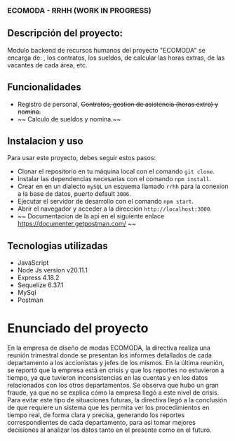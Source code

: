 ### ECOMODA - RRHH (WORK IN PROGRESS)

## Descripción del proyecto:

Modulo backend de recursos humanos del proyecto "ECOMODA" se encarga de: , los contratos, los sueldos, de calcular 
las horas extras, de las vacantes de cada área, etc.

## Funcionalidades

* Registro de personal, ~~Contratos, gestion de asistencia (horas extra) y nomina.~~
* ~~ Calculo de sueldos y nomina.~~


## Instalacion y uso

Para usar este proyecto, debes seguir estos pasos:

* Clonar el repositorio en tu máquina local con el comando `git clone`.
* Instalar las dependencias necesarias con el comando `npm install`.
* Crear en en un dialecto `mySQL` un esquema llamado `rrhh` para la conexion a la base de datos, puerto default `3006`.
* Ejecutar el servidor de desarrollo con el comando `npm start`.
* Abrir el navegador y acceder a la dirección `http://localhost:3000`.
* ~~ Documentacion de la api en el siguiente enlace https://documenter.getpostman.com/ ~~

## Tecnologias utilizadas

* JavaScript
* Node Js version v20.11.1
* Express 4.18.2
* Sequelize 6.37.1
* MySql 
* Postman

# Enunciado del proyecto

En la empresa de diseño de modas ECOMODA, la directiva realiza una reunión trimestral donde se presentan los informes detallados de cada departamento a los accionistas y jefes de los mismos. En la última reunión, se reportó 
que la empresa está en crisis y que los reportes no estuvieron a tiempo, ya que tuvieron inconsistencias en las cuentas y en los datos relacionados con los otros departamentos. Se observa que hubo un gran fraude, ya que no se explica 
cómo la empresa llegó a este nivel de crisis. Para evitar este tipo de situaciones futuras, la directiva llegó a la conclusión de que requiere un sistema que les permita ver los procedimientos en tiempo real, de forma clara y precisa, generando los reportes correspondientes de cada departamento, para así tomar mejores decisiones al analizar los datos tanto en el presente como en el futuro. 